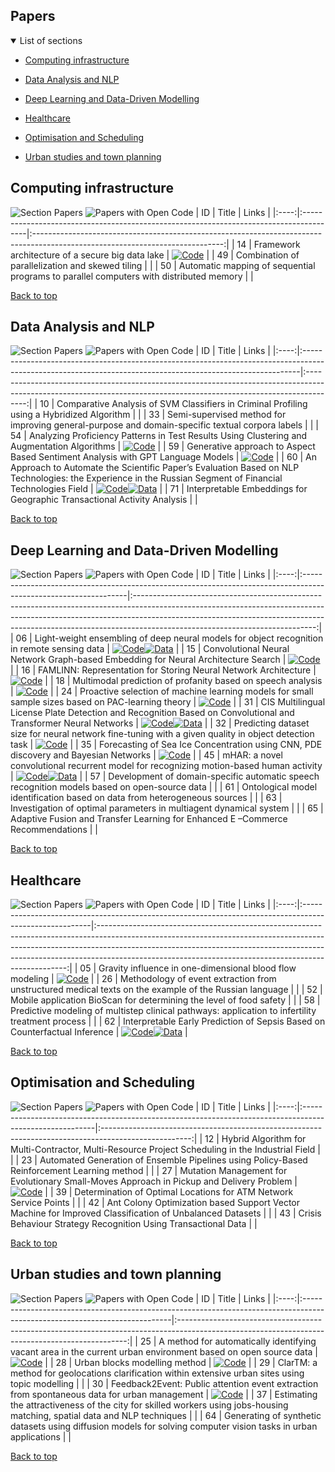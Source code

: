 
## Papers

<details open>
<summary>List of sections<a id="sections"></a></summary>

- [Computing infrastructure](#computing-infrastructure)

- [Data Analysis and NLP](#data-analysis-and-nlp)

- [Deep Learning and Data-Driven Modelling](#deep-learning-and-data-driven-modelling)

- [Healthcare](#healthcare)

- [Optimisation and Scheduling](#optimisation-and-scheduling)

- [Urban studies and town planning](#urban-studies-and-town-planning)

</details>

## Computing infrastructure

![Section Papers](https://img.shields.io/badge/Section%20Papers-3-42BA16) ![Papers with Open Code](https://img.shields.io/badge/Papers%20with%20Open%20Code-1-1D7FBF)
|  ID  | Title                                                                                  |                                                             Links                                                             |
|:----:|:---------------------------------------------------------------------------------------|:-----------------------------------------------------------------------------------------------------------------------------:|
|  14  | Framework architecture of a secure big data lake                                       | [![Code](https://img.shields.io/badge/Code-159957.svg)](https://github.com/IcyAltair/Pet-projects/tree/main/SDLAF_dashboards) |
|  49  | Combination of parallelization and skewed tiling                                       |                                                                                                                               |
|  50  | Automatic mapping of sequential programs to parallel computers with distributed memory |                                                                                                                               |

[Back to top](#papers)

## Data Analysis and NLP

![Section Papers](https://img.shields.io/badge/Section%20Papers-6-42BA16) ![Papers with Open Code](https://img.shields.io/badge/Papers%20with%20Open%20Code-3-1D7FBF)
|  ID  | Title                                                                                                                                                      |                                                                                Links                                                                                 |
|:----:|:-----------------------------------------------------------------------------------------------------------------------------------------------------------|:--------------------------------------------------------------------------------------------------------------------------------------------------------------------:|
|  10  | Comparative Analysis of SVM Classifiers in Criminal Profiling using a Hybridized Algorithm                                                                 |                                                                                                                                                                      |
|  33  | Semi-supervised method for improving general-purpose and domain-specific textual corpora labels                                                            |                                                                                                                                                                      |
|  54  | Analyzing Proficiency Patterns in Test Results Using Clustering and Augmentation Algorithms                                                                |                           [![Code](https://img.shields.io/badge/Code-159957.svg)](https://github.com/kdeviatiarova/PROCEDIA-YSC-APPTRUCAA)                           |
|  59  | Generative approach to Aspect Based Sentiment Analysis with GPT Language Models                                                                            |                                     [![Code](https://img.shields.io/badge/Code-159957.svg)](https://github.com/stas1f1/gpt-aste)                                     |
|  60  | An Approach to Automate the Scientific Paper’s Evaluation Based on NLP Technologies: the Experience in the Russian Segment of Financial Technologies Field | [![Code](https://img.shields.io/badge/Code-159957.svg)](https://shorturl.at/fzEG7)[![Data](https://img.shields.io/badge/Data-20BEFF.svg)](https://shorturl.at/lovxA) |
|  71  | Interpretable Embeddings for Geographic Transactional Activity Analysis                                                                                    |                                                                                                                                                                      |

[Back to top](#papers)

## Deep Learning and Data-Driven Modelling

![Section Papers](https://img.shields.io/badge/Section%20Papers-13-42BA16) ![Papers with Open Code](https://img.shields.io/badge/Papers%20with%20Open%20Code-9-1D7FBF)
|  ID  | Title                                                                                                           |                                                                                                                                          Links                                                                                                                                          |
|:----:|:----------------------------------------------------------------------------------------------------------------|:---------------------------------------------------------------------------------------------------------------------------------------------------------------------------------------------------------------------------------------------------------------------------------------:|
|  06  | Light-weight ensembling of deep neural models for object recognition in remote sensing data                     |                               [![Code](https://img.shields.io/badge/Code-159957.svg)](https://github.com/ITMO-NSS-team/LightObjRecEnsembler)[![Data](https://img.shields.io/badge/Data-20BEFF.svg)](https://github.com/chaozhong2010/VHR-10_dataset_coco)                               |
|  15  | Convolutional Neural Network Graph-based Embedding for Neural Architecture Search                               |                                                                                        [![Code](https://img.shields.io/badge/Code-159957.svg)](https://github.com/Turukmokto/GraphEmbedding-dev)                                                                                        |
|  16  | FAMLINN: Representation for Storing Neural Network Architecture                                                 |                                                                                             [![Code](https://img.shields.io/badge/Code-159957.svg)](https://github.com/IvanMaslov/famlinn)                                                                                              |
|  18  | Multimodal prediction of profanity based on speech analysis                                                     |                                                                                       [![Code](https://img.shields.io/badge/Code-159957.svg)](https://github.com/expertspec/profanity-predictor)                                                                                        |
|  24  | Proactive selection of machine learning models for small sample sizes based on PAC-learning theory              |                                                                                  [![Code](https://img.shields.io/badge/Code-159957.svg)](https://github.com/Anna-Pinewood/Ischemic_Stroke_Prediction)                                                                                   |
|  31  | CIS Multilingual License Plate Detection and Recognition Based on Convolutional and Transformer Neural Networks |                                                        [![Code](https://img.shields.io/badge/Code-159957.svg)](https://github.)[![Data](https://img.shields.io/badge/Data-20BEFF.svg)](https://github.com/ria-com/nomeroff-net)                                                         |
|  32  | Predicting dataset size for neural network fine-tuning with a given quality in object detection task            |                                                                                    [![Code](https://img.shields.io/badge/Code-159957.svg)](https://github.com/phoenix-1202/Predicting-dataset-size)                                                                                     |
|  35  | Forecasting of Sea Ice Concentration using CNN, PDE discovery and Bayesian Networks                             |                                                                              [![Code](https://img.shields.io/badge/Code-159957.svg)](https://github.com/ITMO-NSS-team/ice-concentration-prediction-paper)                                                                               |
|  45  | mHAR: a novel convolutional recurrent model for recognizing motion-based human activity                         | [![Code](https://img.shields.io/badge/Code-159957.svg)](https://github.com/prabhatkumar13/mHAR-a-novel-convolutional-recurrent-model-for-recognizing-motion-based-human-activity)[![Data](https://img.shields.io/badge/Data-20BEFF.svg)](https://www.cis.fordham.edu/wisdm/dataset.php) |
|  57  | Development of domain-specific automatic speech recognition models based on open-source data                    |                                                                                                                                                                                                                                                                                         |
|  61  | Ontological model identification based on data from heterogeneous sources                                       |                                                                                                                                                                                                                                                                                         |
|  63  | Investigation of optimal parameters in multiagent dynamical system                                              |                                                                                                                                                                                                                                                                                         |
|  65  | Adaptive Fusion and Transfer Learning for Enhanced E –Commerce Recommendations                                  |                                                                                                                                                                                                                                                                                         |

[Back to top](#papers)

## Healthcare

![Section Papers](https://img.shields.io/badge/Section%20Papers-5-42BA16) ![Papers with Open Code](https://img.shields.io/badge/Papers%20with%20Open%20Code-2-1D7FBF)
|  ID  | Title                                                                                                  |                                                                                                                                                      Links                                                                                                                                                       |
|:----:|:-------------------------------------------------------------------------------------------------------|:----------------------------------------------------------------------------------------------------------------------------------------------------------------------------------------------------------------------------------------------------------------------------------------------------------------:|
|  05  | Gravity influence in one-dimensional blood flow modeling                                               |                                                                                                [![Code](https://img.shields.io/badge/Code-159957.svg)](https://github.com/ITMO-MMRM-lab/Complex_bloodflow_model)                                                                                                 |
|  26  | Methodology of event extraction from unstructured medical texts on the example of the Russian language |                                                                                                                                                                                                                                                                                                                  |
|  52  | Mobile application BioScan for determining the level of food safety                                    |                                                                                                                                                                                                                                                                                                                  |
|  58  | Predictive modeling of multistep clinical pathways: application to infertility treatment process       |                                                                                                                                                                                                                                                                                                                  |
|  62  | Interpretable Early Prediction of Sepsis Based on Counterfactual Inference                             | [![Code](https://img.shields.io/badge/Code-159957.svg)](https://colab.research.google.com/drive/18cpFuWNliXGtONulvjGD60YF30CiOARl?usp=sharing)[![Data](https://img.shields.io/badge/Data-20BEFF.svg)](https://huggingface.co/datasets/Erick-UM/Sepsis_counterfacual_inference/blob/main/nomiss_tar_train_df.csv) |

[Back to top](#papers)

## Optimisation and Scheduling

![Section Papers](https://img.shields.io/badge/Section%20Papers-6-42BA16) ![Papers with Open Code](https://img.shields.io/badge/Papers%20with%20Open%20Code-1-1D7FBF)
|  ID  | Title                                                                                                   |                                                Links                                                 |
|:----:|:--------------------------------------------------------------------------------------------------------|:----------------------------------------------------------------------------------------------------:|
|  12  | Hybrid Algorithm for Multi-Contractor, Multi-Resource Project Scheduling in the Industrial Field        |                                                                                                      |
|  23  | Automated Generation of Ensemble Pipelines using Policy-Based Reinforcement Learning method             |                                                                                                      |
|  27  | Mutation Management for Evolutionary Small-Moves Approach in Pickup and Delivery Problem                | [![Code](https://img.shields.io/badge/Code-159957.svg)](https://github.com/xeniabaturina/pdp_python) |
|  39  | Determination of Optimal Locations for ATM Network Service Points                                       |                                                                                                      |
|  42  | Ant Colony Optimization based Support Vector Machine for Improved Classification of Unbalanced Datasets |                                                                                                      |
|  43  | Crisis Behaviour Strategy Recognition Using Transactional Data                                          |                                                                                                      |

[Back to top](#papers)

## Urban studies and town planning

![Section Papers](https://img.shields.io/badge/Section%20Papers-6-42BA16) ![Papers with Open Code](https://img.shields.io/badge/Papers%20with%20Open%20Code-3-1D7FBF)
|  ID  | Title                                                                                                                      |                                                                      Links                                                                      |
|:----:|:---------------------------------------------------------------------------------------------------------------------------|:-----------------------------------------------------------------------------------------------------------------------------------------------:|
|  25  | A method for automatically identifying vacant area in the current urban environment based on open source data              |                          [![Code](https://img.shields.io/badge/Code-159957.svg)](https://github.com/Mvin8/vacant_land)                          |
|  28  | Urban blocks modelling method                                                                                              | [![Code](https://img.shields.io/badge/Code-159957.svg)](https://github.com/iduprojects/masterplanning/tree/main/masterplan_tools/method/blocks) |
|  29  | ClarTM: a method for geolocations clarification within extensive urban sites using topic modelling                         |                                                                                                                                                 |
|  30  | Feedback2Event: Public attention event extraction from spontaneous data for urban management                               |     [![Code](https://img.shields.io/badge/Code-159957.svg)](https://github.com/Text-Analytics/SOIKA/tree/ysc_conference_code/ysc_examples)      |
|  37  | Estimating the attractiveness of the city for skilled workers using jobs-housing matching, spatial data and NLP techniques |                                                                                                                                                 |
|  64  | Generating of synthetic datasets using diffusion models for solving computer vision tasks in urban applications            |                                                                                                                                                 |

[Back to top](#papers)

